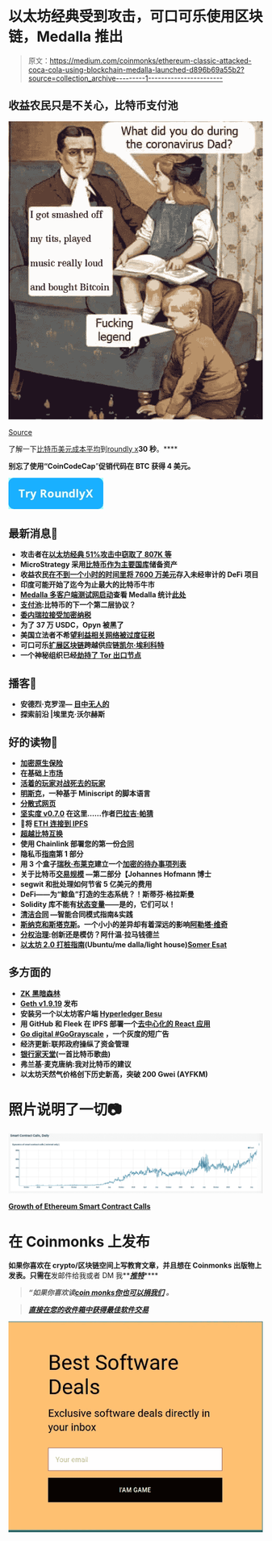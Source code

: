 # 以太坊经典受到攻击，可口可乐使用区块链，Medalla 推出

> 原文：<https://medium.com/coinmonks/ethereum-classic-attacked-coca-cola-using-blockchain-medalla-launched-d896b69a55b2?source=collection_archive---------1----------------------->

## 收益农民只是不关心，比特币支付池

![](img/4775d5d7754b35f1d8ddf5d91dc23e33.png)

[Source](https://www.reddit.com/r/Bitcoin/comments/i6h4ps/what_did_you_do_during_the_coronavirus/)

了解一下[比特币美元成本平均](https://blog.coincodecap.com/stories/bitcoin-dollar-cost-averaging)到[roundly x](https://www.roundlyx.com/accounts/signup/?utm_source=coincodecapemail&utm_medium=email&utm_campaign=coincodecapemail)**30 秒**。****

**别忘了使用“CoinCodeCap**”**促销代码在 BTC 获得 4 美元。**

**[![](img/38524b63aad6b0ca7f724bc97e18a796.png)](https://www.roundlyx.com/accounts/signup/?utm_source=coincodecapemail&utm_medium=email&utm_campaign=coincodecapemail)**

## **最新消息📰**

*   **攻击者在[以太坊经典 51%攻击中窃取了 807K 等](https://blog.bitquery.io/attacker-stole-807k-etc-in-ethereum-classic-51-attack)**
*   **MicroStrategy 采用[比特币作为主要国库](https://www.businesswire.com/news/home/20200811005331/en/MicroStrategy-Adopts-Bitcoin-Primary-Treasury-Reserve-Asset)储备资产**
*   **收益农民[在不到一个小时的时间里将 7600 万美元](https://www.theblockcrypto.com/linked/74604/yield-farmers-deposit-76m-in-unaudited-defi-project-in-less-than-an-hour)存入未经审计的 DeFi 项目**
*   **印度可能开始了迄今为止最大的比特币牛市**
*   **[Medalla 多客户端测试网启动](https://hackmd.io/@benjaminion/eth2_news/https%3A%2F%2Fhackmd.io%2F%40benjaminion%2Fwnie2_200808)查看 Medalla 统计[此处](https://txrx-research.github.io/prkl/medalla-analysis.html)**
*   **[支付池](https://bitcoinmagazine.com/articles/building-on-taproot-payment-pools-could-be-bitcoins-next-layer-two-protocol):比特币的下一个第二层协议？**
*   **[委内瑞拉接受加密纳税](https://thedailychain.com/venezuela-to-accept-tax-payments-in-crypto)**
*   **为了 37 万 USDC，Opyn 被黑了**
*   **美国立法者不希望[利益相关网络被过度征税](https://www.coindesk.com/us-lawmakers-dont-want-proof-of-stake-networks-to-get-overtaxed)**
*   **可口可乐[扩展区块链](/coinmonks/coca-cola-expanding-blockchain-across-supply-chain-dapper-labs-raises-nets-1-2m-in-nft-sales-b27219afd808)跨越供应链[凯尔·埃利科特](https://medium.com/u/7e29992d1be?source=post_page-----d896b69a55b2--------------------------------)**
*   **一个神秘组织已经[劫持了 Tor 出口节点](https://www.zdnet.com/article/a-mysterious-group-has-hijacked-tor-exit-nodes-to-perform-ssl-stripping-attacks/)**

## **播客💽**

*   **安德烈·克罗涅— [目中无人的](https://podcasts.google.com/feed/aHR0cHM6Ly9hbmNob3IuZm0vcy8xYmVlOTM0NC9wb2RjYXN0L3Jzcw/episode/OTg4Mzc1ZTYtMTFiMi00ODcxLTgwYmItMDgxYzgwYTk5YTEx?sa=X&ved=0CAkQ38oDahcKEwiAmoC-tI3rAhUAAAAAHQAAAAAQAQ&hl=en-AU)**
*   **探索前沿 |埃里克·沃尔赫斯**

## **好的读物📑**

*   **[加密原生保险](https://www.fehrsam.xyz/blog/crypto-native-insurance-defi)**
*   **在基础上[市场](https://sepia.substack.com/p/on-foundation-markets)**
*   **[活着的玩家对战死去的玩家](/@samo.burja/live-versus-dead-players-2b24f6e9eae2)**
*   **[明斯克](https://lists.linuxfoundation.org/pipermail/bitcoin-dev/2020-July/018062.html)，一种基于 Miniscript 的脚本语言**
*   **[分散式网页](https://amentum.substack.com/p/the-decentralized-web)**
*   **[坚实度 v0.7.0](/coinmonks/solidity-v0-7-0-is-here-d585cc83820e) 在这里……作者[巴拉吉·帕猜](https://medium.com/u/6c75458764d2?source=post_page-----d896b69a55b2--------------------------------)**
*   **🚀将 [ETH 连接到 IPFS](/@austin_48503/tl-dr-scaffold-eth-ipfs-20fa35b11c35)**
*   **[超越比特互换](https://adlrocha.substack.com/p/adlrocha-beyond-bitswap-i)**
*   **使用 Chainlink 部署您的第一份[合同](https://docs.chain.link/docs/example-walkthrough)**
*   **隐私币[指南](https://www.reddit.com/r/ethereum/comments/i74s55/the_privacy_coin_guide_part_1/)第 1 部分**
*   **用 3 个盒子[瑞秋·布莱克](https://medium.com/u/66b600c2019c?source=post_page-----d896b69a55b2--------------------------------)建立一个[加密的待办事项列表](/3box/building-an-encrypted-todo-list-with-3box-part-1-2-d1619cd02e5b)**
*   **关于比特币[交易规模](/coinmonks/on-bitcoin-transaction-sizes-part-2-9445373d17f4) —第二部分【Johannes Hofmann 博士**
*   **segwit 和批处理如何节省 5 亿美元的费用**
*   **DeFi——为“鲸鱼”打造的生态系统？！斯蒂芬·格拉斯曼**
*   **Solidity 库不能有[状态变量](https://dev.to/mudgen/solidity-libraries-can-t-have-state-variables-oh-yes-they-can-3ke9)——是的，它们可以！**
*   **[清洁合同](https://www.wslyvh.com/clean-contracts/) —智能合同模式指南&实践**
*   **[斯纳克和斯塔克斯](/coinmonks/snarks-and-starks-difference-big-implications-8bfd1db10c8b)。一个小小的差异却有着深远的影响[阿勒塔·维奇](https://medium.com/u/fab202851b3b?source=post_page-----d896b69a55b2--------------------------------)**
*   **[分权治理](/dragonfly-research/decentralized-governance-innovation-or-imitation-ad872f37b1ea):创新还是模仿？阿什温·拉马钱德兰**
*   **[以太坊 2.0 打桩指南](/@SomerEsat/guide-to-staking-on-ethereum-2-0-ubuntu-medalla-lighthouse-c6f3c34597a8)(Ubuntu/me dalla/light house)[Somer Esat](https://medium.com/u/9aa041da3fee?source=post_page-----d896b69a55b2--------------------------------)**

## **多方面的**

*   **[ZK 黑暗森林](https://zkga.me/)**
*   **[Geth v1.9.19](https://github.com/ethereum/go-ethereum/releases/tag/v1.9.19) 发布**
*   **安装另一个以太坊客户端 [Hyperledger Besu](https://besu.hyperledger.org/en/stable/HowTo/Get-Started/Install-Binaries/)**
*   **用 GitHub 和 Fleek 在 IPFS 部署一个[去中心化的 React 应用](https://www.youtube.com/watch?v=HbPEenonaIk&t=1s)**
*   **[Go digital #GoGrayscale](https://twitter.com/Sonnenshein/status/1292792512780947457) ，一个灰度的短广告**
*   **经济更新:联邦政府操纵了资金管理**
*   **[银行家天堂](https://www.youtube.com/watch?v=6ZKzapbQPZA&feature=youtu.be)(一首比特币歌曲)**
*   **弗兰基·麦克唐纳:我对比特币的建议**
*   **以太坊天然气价格创下历史新高，突破 200 Gwei (AYFKM)**

# **照片说明了一切📷**

**![](img/ae8ec7dbb91fe152b4dff073bd9fec9f.png)**

**[Growth of Ethereum Smart Contract Calls](https://stat.bloxy.info/superset/dashboard/defivalue/?standalone=true)**

# **在 Coinmonks 上发布**

**如果你喜欢在 crypto/区块链空间上写教育文章，并且想在 Coinmonks 出版物上发表。只需在**发邮件给我或者 DM 我**[***推特***](https://twitter.com/coinmonks)****

> *****“如果你喜欢读*[*coin monks*](https://medium.com/coinmonks)*[*你也可以捐我们*](/coinmonks/monks-need-your-help-7440418d67ec) *。******

> *****[*直接在您的收件箱中获得最佳软件交易*](https://coincodecap.com/?utm_source=coinmonks)*****

*****![](img/3db387bc0f3872904d619dc5111a6466.png)*****